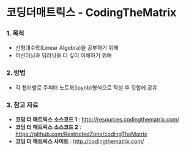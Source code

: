 # 코딩더매트릭스 - CodingTheMatrix
### 1. 목적 

* 선형대수학(Linear Algebra)을 공부하기 위해
* 머신러닝과 딥러닝을 더 깊이 이해하기 위해 

### 2. 방법

* 각 챕터별로 주피터 노트북(ipynb)형식으로 작성 후 깃헙에 공유

### 3. 참고 자료

* **코딩 더 매트릭스 소스코드 1**  : http://resources.codingthematrix.com/
* **코딩 더 매트릭스 소스코드 2** :  https://github.com/RestrictedZone/codingTheMatrix
* **코딩 더 매트릭스 사이트** : http://codingthematrix.com/


